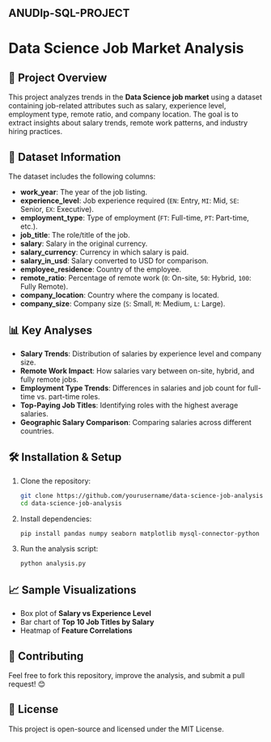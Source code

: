 ## ANUDIp-SQL-PROJECT
# Data Science Job Market Analysis

## 📌 Project Overview
This project analyzes trends in the **Data Science job market** using a dataset containing job-related attributes such as salary, experience level, employment type, remote ratio, and company location. The goal is to extract insights about salary trends, remote work patterns, and industry hiring practices.

## 📂 Dataset Information
The dataset includes the following columns:
- **work_year**: The year of the job listing.
- **experience_level**: Job experience required (`EN`: Entry, `MI`: Mid, `SE`: Senior, `EX`: Executive).
- **employment_type**: Type of employment (`FT`: Full-time, `PT`: Part-time, etc.).
- **job_title**: The role/title of the job.
- **salary**: Salary in the original currency.
- **salary_currency**: Currency in which salary is paid.
- **salary_in_usd**: Salary converted to USD for comparison.
- **employee_residence**: Country of the employee.
- **remote_ratio**: Percentage of remote work (`0`: On-site, `50`: Hybrid, `100`: Fully Remote).
- **company_location**: Country where the company is located.
- **company_size**: Company size (`S`: Small, `M`: Medium, `L`: Large).

## 📊 Key Analyses
- **Salary Trends**: Distribution of salaries by experience level and company size.
- **Remote Work Impact**: How salaries vary between on-site, hybrid, and fully remote jobs.
- **Employment Type Trends**: Differences in salaries and job count for full-time vs. part-time roles.
- **Top-Paying Job Titles**: Identifying roles with the highest average salaries.
- **Geographic Salary Comparison**: Comparing salaries across different countries.

## 🛠️ Installation & Setup
1. Clone the repository:
   ```bash
   git clone https://github.com/yourusername/data-science-job-analysis.git
   cd data-science-job-analysis
   ```
2. Install dependencies:
   ```bash
   pip install pandas numpy seaborn matplotlib mysql-connector-python
   ```
3. Run the analysis script:
   ```bash
   python analysis.py
   ```

## 📈 Sample Visualizations
- Box plot of **Salary vs Experience Level**
- Bar chart of **Top 10 Job Titles by Salary**
- Heatmap of **Feature Correlations**

## 🤝 Contributing
Feel free to fork this repository, improve the analysis, and submit a pull request! 😊

## 📜 License
This project is open-source and licensed under the MIT License.


